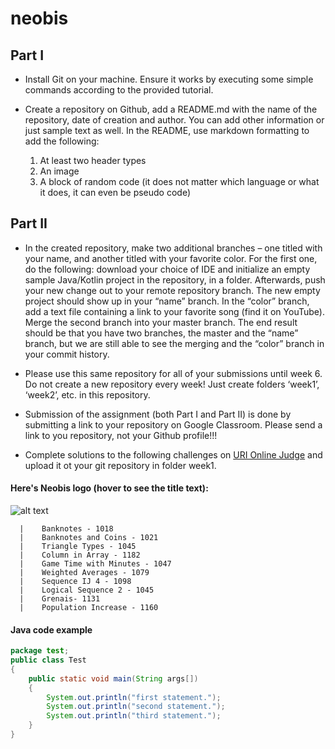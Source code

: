 # neobis
## Part I
* Install Git on your machine. Ensure it works by executing some simple commands according to the provided tutorial.

* Create a repository on Github, add a README.md with the name of the repository, date of creation and author. You can add other information or just sample text as well. In the README, use markdown formatting to add the following:
  1. At least two header types
  2. An image
  3. A block of random code (it does not matter which language or what it does, it can even be pseudo code)

## Part II
* In the created repository, make two additional branches – one titled with your name, and another titled with your favorite color. For the first one, do the following: download your choice of IDE and initialize an empty sample Java/Kotlin project in the repository, in a folder. Afterwards, push your new change out to your remote repository branch. The new empty project should show up in your “name” branch. In the “color” branch, add a text file containing a link to your favorite song (find it on YouTube). Merge the second branch into your master branch. The end result should be that you have two branches, the master and the “name” branch, but we are still able to see the merging and the “color” branch in your commit history.

* Please use this same repository for all of your submissions until week 6. Do not create a new repository every week! Just create folders ‘week1’, ‘week2’, etc. in this repository.

* Submission of the assignment (both Part I and Part II) is done by submitting a link to your repository on Google Classroom.  Please send a link to you repository, not your Github profile!!!

* Complete solutions to the following challenges on [URI Online Judge](https://www.urionlinejudge.com.br/judge/en/login) and upload it ot your git repository in folder week1.

#### Here's Neobis logo (hover to see the title text):
![alt text](https://scontent.fagc3-2.fna.fbcdn.net/v/t1.0-9/p960x960/33720437_1539824862796558_591426587321171968_o.jpg?_nc_cat=106&_nc_sid=85a577&_nc_ohc=r-MNK4G_0R4AX8azRrj&_nc_ht=scontent.fagc3-2.fna&tp=6&oh=12e2ef4a35cafa793be54428f5120154&oe=5F88BD09)


      |    Banknotes - 1018
      |    Banknotes and Coins - 1021
      |    Triangle Types - 1045
      |    Column in Array - 1182 
      |    Game Time with Minutes - 1047
      |    Weighted Averages - 1079
      |    Sequence IJ 4 - 1098
      |    Logical Sequence 2 - 1045
      |    Grenais- 1131
      |    Population Increase - 1160
    
  #### Java code example
  
```java
package test;  
public class Test  
{  
    public static void main(String args[])  
    {  
        System.out.println("first statement.");  
        System.out.println("second statement.");  
        System.out.println("third statement.");  
    }  
}  
```
